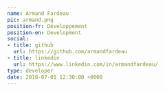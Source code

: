 ```yaml
---
name: Armand Fardeau
pic: armand.png
position-fr: Développement
position-en: Development
social:
- title: github
  url: https://github.com/armandfardeau
- title: linkedin
  url: https://www.linkedin.com/in/armandfardeau/
type: developer
date: 2018-07-01 12:30:00 +0000
---
```

